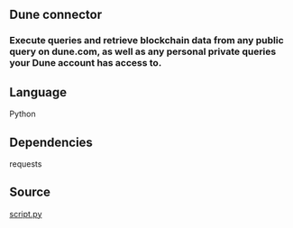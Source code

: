 ## Dune connector
### Execute queries and retrieve blockchain data from any public query on dune.com, as well as any personal private queries your Dune account has access to.

## Language
Python

## Dependencies
requests

## Source
[script.py](https://github.com/visokio/omniscope-custom-blocks/blob/master/Connectors/Dune/script.py)
